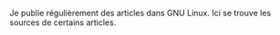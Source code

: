 Je publie régulièrement des articles dans GNU Linux.
Ici se trouve les sources de certains articles.